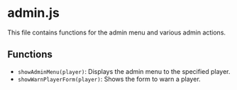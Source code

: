 # admin.js

This file contains functions for the admin menu and various admin actions.

## Functions

- `showAdminMenu(player)`: Displays the admin menu to the specified player.
- `showWarnPlayerForm(player)`: Shows the form to warn a player.
